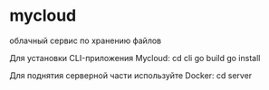 # mycloud
облачный сервис по хранению файлов

Для установки CLI-приложения Mycloud:
  cd cli
  go build
  go install

Для поднятия серверной части используйте Docker:
  cd server
  
    
 